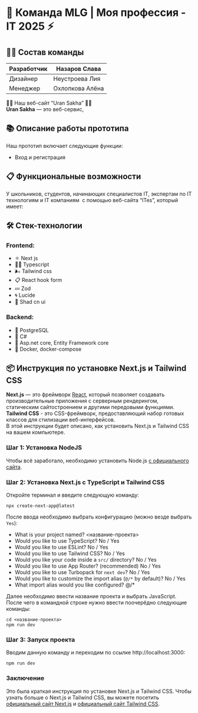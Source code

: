 # 🌌 Команда MLG | Моя профессия - IT 2025 ⚡
## 👷‍♂️ Состав команды

Разработчик  | Назаров Слава
------------- | -------------
Дизайнер  | Неустроева Лия
Менеджер  | Охлопкова Алёна

👨‍💻 Наш веб-сайт “Uran Sakha” 👨‍💻 <br>
<b>Uran Sakha</b> — это веб-сервис, 

## 📚 Описание работы прототипа
Наш прототип включает следующие функции:
* Вход и регистрация

## 📋 Функциональные возможности
У школьников, студентов, начинающих специалистов IT, экспертам по IT технологиям и IT компаниям 
с помощью веб-сайта “ITes”, который имеет:

 ## 🛠 Стек-технологии

### Frontend:
* ⚛ Next js
* 🐱‍💻 Typescript 
* 🌬 Tailwind css
* 📋 React hook form
* 💤 Zod
* 🌀 Lucide
* 🎨 Shad cn ui

### Backend:
* 🐘 PostgreSQL
* 💽 C#
* 💾 Asp.net core, Entity Framework core
* 🐳 Docker, docker-compose

## 📦 Инструкция по установке Next.js и Tailwind CSS

<b>Next.js</b> — это фреймворк [React](https://react.dev/), который позволяет создавать производительные приложения с серверным рендерингом, статическим сайтостроением и другими передовыми функциями. <br>
<b>Tailwind CSS</b> - это CSS-фреймворк, предоставляющий набор готовых классов для стилизации веб-интерфейсов. <br>
В этой инструкции будет описано, как установить Next.js и Tailwind CSS на вашем компьютере.

### Шаг 1: Установка NodeJS
Чтобы всё заработало, необходимо установить Node.js [с официального сайта](https://nodejs.org/en/download/prebuilt-installer/current).

### Шаг 2: Установка Next.js с TypeScript и Tailwind CSS
Откройте терминал и введите следующую команду:

```
npx create-next-app@latest
```
После ввода необходимо выбрать конфигурацию (можно везде выбрать `Yes`):
* What is your project named? <название-проекта>
* Would you like to use TypeScript? No / Yes
* Would you like to use ESLint? No / Yes
* Would you like to use Tailwind CSS? No / Yes
* Would you like your code inside a `src/` directory? No / Yes
* Would you like to use App Router? (recommended) No / Yes
* Would you like to use Turbopack for `next dev`?  No / Yes
* Would you like to customize the import alias (`@/*` by default)? No / Yes
* What import alias would you like configured? @/*

Далее необходимо ввести название проекта и выбрать JavaScript. После чего в командной строке нужно ввести поочерёдно следующие команды:
```
cd <название-проекта>
npm run dev
```
### Шаг 3: Запуск проекта
Вводим данную команду и переходим по ссылке http://localhost:3000:
```
npm run dev
```
### Заключение
Это была краткая инструкция по установке Next.js и Tailwind CSS. Чтобы узнать больше о Next.js и Tailwind CSS, вы можете посетить [официальный сайт Next.js](https://nextjs.org/) и [официальный сайт Tailwind CSS](https://tailwindcss.com/).
